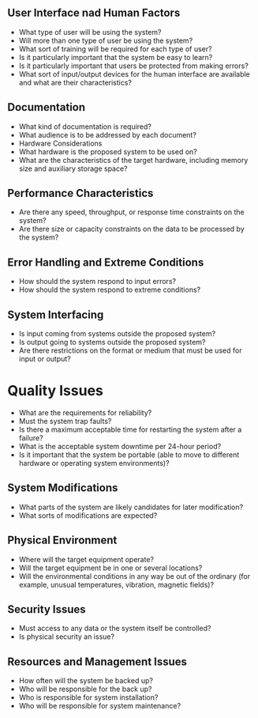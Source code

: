 ## User Interface nad Human Factors
* What type of user will be using the system?
* Will more than one type of user be using the system?
* What sort of training will be required for each type of user?
* Is it particularly important that the system be easy to learn?
* Is it particularly important that users be protected from making errors?
* What sort of input/output devices for the human interface are available and what are their characteristics?
## Documentation
* What kind of documentation is required?
* What audience is to be addressed by each document?
* Hardware Considerations
* What hardware is the proposed system to be used on?
* What are the characteristics of the target hardware, including memory size and auxiliary storage space?
## Performance Characteristics
* Are there any speed, throughput, or response time constraints on the system?
* Are there size or capacity constraints on the data to be processed by the system?
## Error Handling and Extreme Conditions
* How should the system respond to input errors?
* How should the system respond to extreme conditions?
## System Interfacing
* Is input coming from systems outside the proposed system?
* Is output going to systems outside the proposed system?
* Are there restrictions on the format or medium that must be used for input or output?
# Quality Issues
* What are the requirements for reliability?
* Must the system trap faults?
* Is there a maximum acceptable time for restarting the system after a failure?
* What is the acceptable system downtime per 24-hour period?
* Is it important that the system be portable (able to move to different hardware or operating system environments)?
## System Modifications
* What parts of the system are likely candidates for later modification?
* What sorts of modifications are expected?
## Physical Environment
* Where will the target equipment operate?
* Will the target equipment be in one or several locations?
* Will the environmental conditions in any way be out of the ordinary (for example, unusual temperatures, vibration, magnetic fields)?
## Security Issues
* Must access to any data or the system itself be controlled?
* Is physical security an issue?
## Resources and Management Issues
* How often will the system be backed up?
* Who will be responsible for the back up?
* Who is responsible for system installation?
* Who will be responsible for system maintenance?

